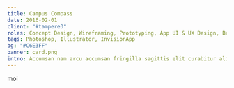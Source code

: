 ```yaml
---
title: Campus Compass
date: 2016-02-01
client: "#tampere3"
roles: Concept Design, Wireframing, Prototyping, App UI & UX Design, Branding
tags: Photoshop, Illustrator, InvisionApp
bg: "#C6E3FF"
banner: card.png
intro: Accumsan nam arcu accumsan fringilla sagittis elit curabitur aliquet parturient hendrerit nullam aliquam.
---
```


moi
